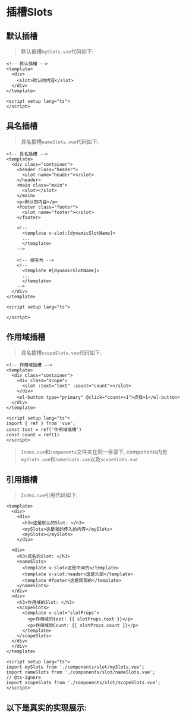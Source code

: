 # 插槽Slots
## 默认插槽
> 默认插槽`mySlots.vue`代码如下:
```vue
<!-- 默认插槽 -->
<template>
  <div>
    <slot>默认的内容</slot>
  </div>
</template>

<script setup lang="ts">
</script>
```
## 具名插槽
> 具名插槽`nameSlots.vue`代码如下:
```vue
<!-- 具名插槽 -->
<template>
  <div class="container">
    <header class="header">
      <slot name="header"></slot>
    </header>
    <main class="main">
      <slot></slot>
    </main>
    <p>默认的内容</p>
    <footer class="footer">
      <slot name="footer"></slot>
    </footer>

    <!-- 
      <template v-slot:[dynamicSlotName]>
      ...
      </template>
    -->

    <!-- 缩写为 -->
    <!--
      <template #[dynamicSlotName]>
      ...
      </template>
    -->
  </div>
</template>

<script setup lang="ts">

</script>
```
## 作用域插槽
> 具名插槽`scopeSlots.vue`代码如下:
```vue
<!-- 作用域插槽 -->
<template>
  <div class="container">
    <div class="scope">
      <slot :text="text" :count="count"></slot>
    </div>
    <el-button type="primary" @click="count+=1">点我+1</el-button>
  </div>
</template>

<script setup lang="ts">
import { ref } from 'vue';
const text = ref('作用域插槽')
const count = ref(1)
</script>

```
> `Index.vue`和`components`文件夹在同一目录下, components内有`mySlots.vue`和`nameSlots.vue`以及`scopeSlots.vue`
## 引用插槽
> `Index.vue`引用代码如下:

```vue
<template>
  <div>
    <div>
      <h3>这是默认的Slot: </h3>
      <mySlots>这是我的传入的内容</mySlots>
      <mySlots></mySlots>
    </div>

  <div>
    <h3>具名的Slot: </h3>
    <nameSlots>
      <template v-slot>这是中间的</template>
      <template v-slot:header>这是头部</template>
      <template #footer>这是尾部的</template>
    </nameSlots>
  </div>
  <div>
    <h3>作用域的Slot: </h3>
    <scopeSlots>
      <template v-slot="slotProps">
        <p>作用域的text: {{ slotProps.text }}</p>
        <p>作用域的Count: {{ slotProps.count }}</p>
      </template>
    </scopeSlots>
  </div>
  </div>
</template>

<script setup lang="ts">
import mySlots from './components/slot/mySlots.vue';
import nameSlots from './components/slot/nameSlots.vue';
// @ts-ignore
import scopeSlots from './components/slot/scopeSlots.vue';
</script>

```
## 以下是真实的实现展示:
<Index />
<script setup>
import Index from './components/slot/Index.vue'
</script>
